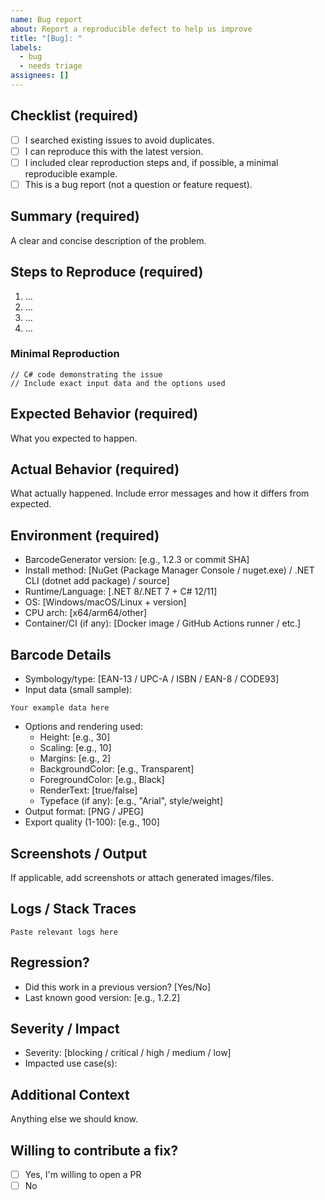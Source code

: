 ```yaml
---
name: Bug report
about: Report a reproducible defect to help us improve
title: "[Bug]: "
labels:
  - bug
  - needs triage
assignees: []
---
```


<!--
Thanks for filing a bug! Please fill out as much as possible.
Items marked with (required) help us triage faster.
-->

## Checklist (required)
- [ ] I searched existing issues to avoid duplicates.
- [ ] I can reproduce this with the latest version.
- [ ] I included clear reproduction steps and, if possible, a minimal reproducible example.
- [ ] This is a bug report (not a question or feature request).

## Summary (required)
A clear and concise description of the problem.

## Steps to Reproduce (required)
1. …
2. …
3. …
4. …

<!-- If possible, include a minimal, self-contained repro (code and exact options). If your repro shows all options used (Type, Height, Scaling, Margins, Colors, RenderText, Typeface, Export format/quality), you can skip the "Barcode Details" section below. -->
### Minimal Reproduction
```text
// C# code demonstrating the issue
// Include exact input data and the options used
```

## Expected Behavior (required)
What you expected to happen.

## Actual Behavior (required)
What actually happened. Include error messages and how it differs from expected.

## Environment (required)
- BarcodeGenerator version: [e.g., 1.2.3 or commit SHA]
- Install method: [NuGet (Package Manager Console / nuget.exe) / .NET CLI (dotnet add package) / source]
- Runtime/Language: [.NET 8/.NET 7 + C# 12/11]
- OS: [Windows/macOS/Linux + version]
- CPU arch: [x64/arm64/other]
- Container/CI (if any): [Docker image / GitHub Actions runner / etc.]

## Barcode Details
<!-- Not required if your Minimal Reproduction above already shows these settings -->
- Symbology/type: [EAN-13 / UPC-A / ISBN / EAN-8 / CODE93]
- Input data (small sample):
```
Your example data here
```
- Options and rendering used:
  - Height: [e.g., 30]
  - Scaling: [e.g., 10]
  - Margins: [e.g., 2]
  - BackgroundColor: [e.g., Transparent]
  - ForegroundColor: [e.g., Black]
  - RenderText: [true/false]
  - Typeface (if any): [e.g., "Arial", style/weight]
- Output format: [PNG / JPEG]
- Export quality (1-100): [e.g., 100]

## Screenshots / Output
If applicable, add screenshots or attach generated images/files.

## Logs / Stack Traces
```
Paste relevant logs here
```

## Regression?
- Did this work in a previous version? [Yes/No]
- Last known good version: [e.g., 1.2.2]

## Severity / Impact
- Severity: [blocking / critical / high / medium / low]
- Impacted use case(s):

## Additional Context
Anything else we should know.

## Willing to contribute a fix?
- [ ] Yes, I'm willing to open a PR
- [ ] No
